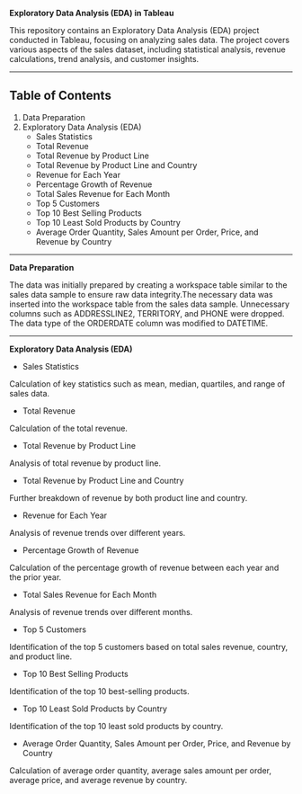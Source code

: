 **Exploratory Data Analysis (EDA) in Tableau**

This repository contains an Exploratory Data Analysis (EDA) project conducted in Tableau, 
focusing on analyzing sales data. The project covers various aspects of the sales dataset,
including statistical analysis, revenue calculations, trend analysis, and customer insights.

---------------------------------------------------------------------------------------------
**Table of Contents**
---------------------------------------------------------------------------------------------

1) Data Preparation
2) Exploratory Data Analysis (EDA)
    - Sales Statistics
    - Total Revenue
    - Total Revenue by Product Line
    - Total Revenue by Product Line and Country
    - Revenue for Each Year
    - Percentage Growth of Revenue
    - Total Sales Revenue for Each Month
    - Top 5 Customers
    - Top 10 Best Selling Products
    - Top 10 Least Sold Products by Country
    - Average Order Quantity, Sales Amount per Order, Price, and Revenue by Country

---------------------------------------------------------------------------------------------

**Data Preparation**

The data was initially prepared by creating a workspace table similar to the sales data sample 
to ensure raw data integrity.The necessary data was inserted into the workspace table from the
sales data sample. Unnecessary columns such as ADDRESSLINE2, TERRITORY, and PHONE were dropped.
The data type of the ORDERDATE column was modified to DATETIME.

---------------------------------------------------------------------------------------------
**Exploratory Data Analysis (EDA)**

- Sales Statistics

Calculation of key statistics such as mean, median, quartiles, and range of sales data.

- Total Revenue

Calculation of the total revenue.

- Total Revenue by Product Line

Analysis of total revenue by product line.

- Total Revenue by Product Line and Country

Further breakdown of revenue by both product line and country.

- Revenue for Each Year

Analysis of revenue trends over different years.

- Percentage Growth of Revenue

Calculation of the percentage growth of revenue between each year and the prior year.

- Total Sales Revenue for Each Month

Analysis of revenue trends over different months.

- Top 5 Customers

Identification of the top 5 customers based on total sales revenue, country, and product line.

- Top 10 Best Selling Products

Identification of the top 10 best-selling products.

- Top 10 Least Sold Products by Country

Identification of the top 10 least sold products by country.

- Average Order Quantity, Sales Amount per Order, Price, and Revenue by Country

Calculation of average order quantity, average sales amount per order, average price, and average revenue by country.

